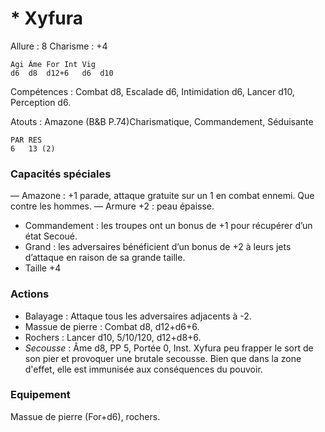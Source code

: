 # * Xyfura

Allure : 8
Charisme : +4

	Agi	Âme	For	Int	Vig
	d6	d8	d12+6	d6	d10

Compétences : Combat d8, Escalade d6, Intimidation d6, Lancer d10, Perception d6.

Atouts : Amazone (B&B P.74)Charismatique, Commandement, Séduisante

	PAR	RES
	6	13 (2)

### Capacités spéciales
— Amazone : +1 parade, attaque gratuite sur un 1 en combat ennemi. Que contre les hommes.
— Armure +2 : peau épaisse.
- Commandement : les troupes ont un bonus de +1 pour récupérer d’un état Secoué.
- Grand : les adversaires bénéficient d’un bonus de +2 à leurs jets d’attaque en raison de sa grande taille.
- Taille +4

### Actions
- Balayage : Attaque tous les adversaires adjacents à -2.
- Massue de pierre : Combat d8, d12+d6+6.
- Rochers : Lancer d10, 5/10/120, d12+d8+6.
- _Secousse_ : Âme d8, PP 5, Portée 0, Inst. Xyfura peu frapper le sort de son pier et provoquer une brutale secousse. Bien que dans la zone d'effet, elle est immunisée aux conséquences du pouvoir.

### Equipement
Massue de pierre (For+d6), rochers.